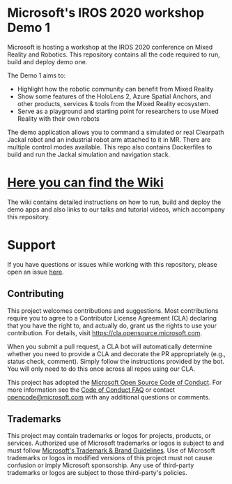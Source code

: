 # Microsoft's IROS 2020 workshop Demo 1

Microsoft is hosting a workshop at the IROS 2020 conference on Mixed Reality and Robotics.
This repository contains all the code required to run, build and deploy demo one.

The Demo 1 aims to:
- Highlight how the robotic community can benefit from Mixed Reality
- Show some features of the HoloLens 2, Azure Spatial Anchors, and other products, services & tools from the Mixed Reality ecosystem.
- Serve as a playground and starting point for researchers to use Mixed Reality with their own robots

The demo application allows you to command a simulated or real Clearpath Jackal robot and an industrial robot arm attached to it in MR. There are multiple control modes available. This repo also contains Dockerfiles to build and run the Jackal simulation and navigation stack.

# [Here you can find the Wiki](https://github.com/microsoft/mixed-reality-robot-interaction-demo/wiki)
The wiki contains detailed instructions on how to run, build and deploy the demo apps and also links to our talks and tutorial videos, which accompany this repository.

# Support
If you have questions or issues while working with this repository, please open an issue [here](https://github.com/microsoft/mixed-reality-robot-interaction-demo/issues).


## Contributing

 

This project welcomes contributions and suggestions.  Most contributions require you to agree to a
Contributor License Agreement (CLA) declaring that you have the right to, and actually do, grant us
the rights to use your contribution. For details, visit https://cla.opensource.microsoft.com.

 

When you submit a pull request, a CLA bot will automatically determine whether you need to provide
a CLA and decorate the PR appropriately (e.g., status check, comment). Simply follow the instructions
provided by the bot. You will only need to do this once across all repos using our CLA.

 

This project has adopted the [Microsoft Open Source Code of Conduct](https://opensource.microsoft.com/codeofconduct/).
For more information see the [Code of Conduct FAQ](https://opensource.microsoft.com/codeofconduct/faq/) or
contact [opencode@microsoft.com](mailto:opencode@microsoft.com) with any additional questions or comments.

 

## Trademarks

 

This project may contain trademarks or logos for projects, products, or services. Authorized use of Microsoft 
trademarks or logos is subject to and must follow 
[Microsoft's Trademark & Brand Guidelines](https://www.microsoft.com/en-us/legal/intellectualproperty/trademarks/usage/general).
Use of Microsoft trademarks or logos in modified versions of this project must not cause confusion or imply Microsoft sponsorship.
Any use of third-party trademarks or logos are subject to those third-party's policies.
